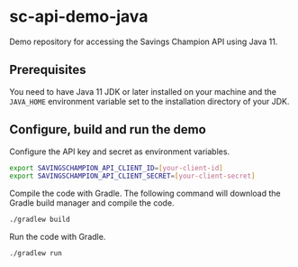 # sc-api-demo-java
Demo repository for accessing the Savings Champion API using Java 11.

## Prerequisites
You need to have Java 11 JDK or later installed on your machine and the `JAVA_HOME` environment variable set to the installation directory of your JDK.

## Configure, build and run the demo
Configure the API key and secret as environment variables.

```bash
export SAVINGSCHAMPION_API_CLIENT_ID=[your-client-id]
export SAVINGSCHAMPION_API_CLIENT_SECRET=[your-client-secret]
```

Compile the code with Gradle. The following command will download the Gradle build manager and compile the code.

```bash
./gradlew build
```

Run the code with Gradle.

```bash
./gradlew run
```
